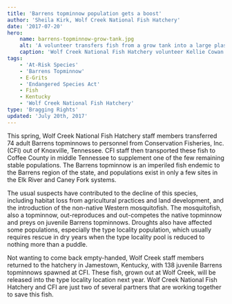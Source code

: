 ```yaml
---
title: 'Barrens topminnow population gets a boost'
author: 'Sheila Kirk, Wolf Creek National Fish Hatchery'
date: '2017-07-20'
hero:
    name: barrens-topminnow-grow-tank.jpg
    alt: 'A volunteer transfers fish from a grow tank into a large plastic bag.'
    caption: 'Wolf Creek National Fish Hatchery volunteer Kellie Cowan transfers barrens topminnows to grow out tank. Photo by USFWS.'
tags:
    - 'At-Risk Species'
    - 'Barrens Topminnow'
    - E-Grits
    - 'Endangered Species Act'
    - Fish
    - Kentucky
    - 'Wolf Creek National Fish Hatchery'
type: 'Bragging Rights'
updated: 'July 20th, 2017'
---
```


This spring, Wolf Creek National Fish Hatchery staff members transferred 74 adult Barrens topminnows to personnel from Conservation Fisheries, Inc. (CFI) out of Knoxville, Tennessee.  CFI staff then transported these fish to Coffee County in middle Tennessee to supplement one of the few remaining stable populations.  The Barrens topminnow is an imperiled fish endemic to the Barrens region of the state, and populations exist in only a few sites in the Elk River and Caney Fork systems. 
 
The usual suspects have contributed to the decline of this species, including habitat loss from agricultural practices and land development, and the introduction of the non-native Western mosquitofish. The mosquitofish, also a topminnow, out-reproduces and out-competes the native topminnow and preys on juvenile Barrens topminnows. Droughts also have affected some populations, especially the type locality population, which usually requires rescue in dry years when the type locality pool is reduced to nothing more than a puddle.

Not wanting to come back empty-handed, Wolf Creek staff members returned to the hatchery in Jamestown, Kentucky, with 138 juvenile Barrens topminnows spawned at CFI.  These fish, grown out at Wolf Creek, will be released into the type locality location next year.  Wolf Creek National Fish Hatchery and CFI are just two of several partners that are working together to save this fish.
